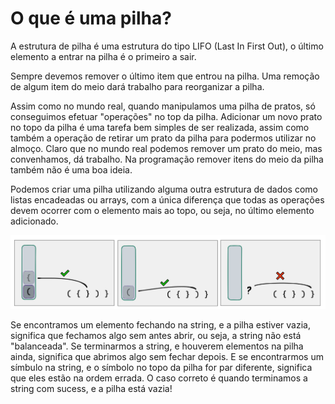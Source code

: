 # O que é uma pilha?

A estrutura de pilha é uma estrutura do tipo LIFO (Last In First Out), o último elemento a entrar na pilha é o primeiro a sair.

Sempre devemos remover o último item que entrou na pilha. Uma remoção de algum item do meio dará trabalho para reorganizar a pilha.

Assim como no mundo real, quando manipulamos uma pilha de pratos, só conseguimos efetuar "operações" no top da pilha. Adicionar um novo prato no topo da pilha é uma tarefa bem simples de ser realizada, assim como também a operação de retirar um prato da pilha para podermos utilizar no almoço. Claro que no mundo real podemos remover um prato do meio, mas convenhamos, dá trabalho. Na programação remover itens do meio da pilha também não é uma boa ideia.

Podemos criar uma pilha utilizando alguma outra estrutura de dados como listas encadeadas ou arrays, com a única diferença que todas as operações devem ocorrer com o elemento mais ao topo, ou seja, no último elemento adicionado.

![Adicionando numa pilha por etapa](./img/Adicionando%20numa%20pilha%20por%20etapa.png)

Se encontramos um elemento fechando na string, e a pilha estiver vazia, significa que fechamos algo sem antes abrir, ou seja, a string não está "balanceada". Se terminarmos a string, e houverem elementos na pilha ainda, significa que abrimos algo sem fechar depois. E se encontrarmos um símbulo na string, e o símbolo no topo da pilha for par diferente, significa que eles estão na ordem errada. O caso correto é quando terminamos a string com sucess, e a pilha está vazia!

